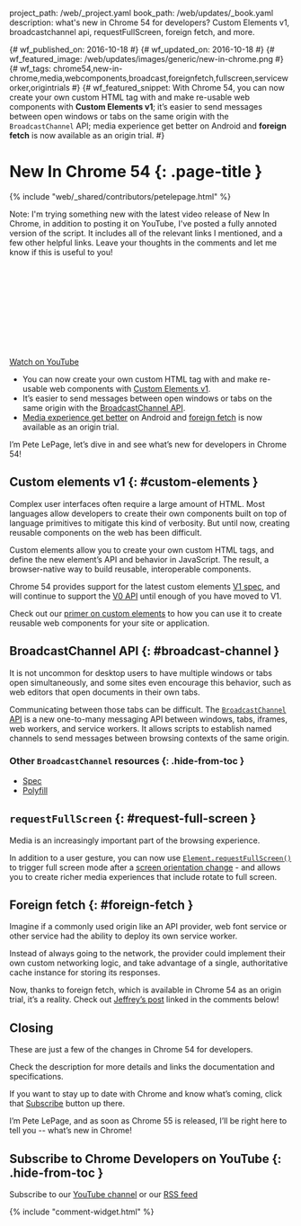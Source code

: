 project_path: /web/_project.yaml
book_path: /web/updates/_book.yaml
description: what's new in Chrome 54 for developers? Custom Elements v1, broadcastchannel api, requestFullScreen,  foreign fetch, and more.

{# wf_published_on: 2016-10-18 #}
{# wf_updated_on: 2016-10-18 #}
{# wf_featured_image: /web/updates/images/generic/new-in-chrome.png #}
{# wf_tags: chrome54,new-in-chrome,media,webcomponents,broadcast,foreignfetch,fullscreen,serviceworker,origintrials #}
{# wf_featured_snippet: With Chrome 54, you can now create your own custom HTML tag with and make re-usable web components with <b>Custom Elements v1</b>; it’s easier to send messages between open windows or tabs on the same origin with the <code>BroadcastChannel</code> API; media experience get better on Android and <b>foreign fetch</b> is now available as an origin trial. #}

# New In Chrome 54 {: .page-title }

{% include "web/_shared/contributors/petelepage.html" %}

Note: I'm trying something new with the latest video release of New In Chrome,
in addition to posting it on YouTube, I've posted a fully annoted version
of the script. It includes all of the relevant links I mentioned, and a few
other helpful links. Leave your thoughts in the comments and let me know
if this is useful to you!

<div class="video-wrapper-full-width">
  <iframe class="devsite-embedded-youtube-video" data-video-id="qPD2yc8BoDk"
          data-autohide="1" data-showinfo="0" frameborder="0" allowfullscreen>
  </iframe>
</div>

[Watch on YouTube](https://www.youtube.com/watch?v=qPD2yc8BoDk)

* You can now create your own custom HTML tag with and make re-usable web
components with [Custom Elements v1](#custom-elements).
* It’s easier to send messages between open windows or tabs on the same origin
with the [BroadcastChannel API](#broadcast-channel).
* [Media experience get better](#request-full-screen) on Android and
[foreign fetch](#foreign-fetch) is now available as an origin trial.

I’m Pete LePage, let’s dive in and see what’s new for developers in Chrome 54! 

## Custom elements v1 {: #custom-elements }

Complex user interfaces often require a large amount of HTML. Most
languages allow developers to create their own components built on top
of language primitives to mitigate this kind of verbosity. But until now,
creating reusable components on the web has been difficult.

Custom elements allow you to create your own custom HTML tags, and define
the new element’s API and behavior in JavaScript. The result, a
browser-native way to build reusable, interoperable components. 

Chrome 54 provides support for the latest custom elements
[V1 spec](https://goo.gl/9luiog), and will continue to support the 
[V0 API](https://goo.gl/iJA2rJ) until enough of you have moved to V1.

Check out our [primer on custom elements](https://goo.gl/7MhkyV) to how
you can use it to create reusable web components for your site or application.

## BroadcastChannel API {: #broadcast-channel }

It is not uncommon for desktop users to have multiple windows or tabs
open simultaneously, and some sites even encourage this behavior, such as
web editors that open documents in their own tabs. 

Communicating between those tabs can be difficult. The
[`BroadcastChannel` API](https://goo.gl/xDGxJT) is a new one-to-many messaging
API between windows, tabs, iframes, web workers, and service workers. It
allows scripts to establish named channels to send messages between
browsing contexts of the same origin.

### Other `BroadcastChannel` resources {: .hide-from-toc }
* [Spec](https://goo.gl/Lek3U0)
* [Polyfill](https://goo.gl/9P6QHu)

## `requestFullScreen` {: #request-full-screen }

Media is an increasingly important part of the browsing experience. 

In addition to a user gesture, you can now use
[`Element.requestFullScreen()`](https://goo.gl/7ALaod)
to trigger full screen mode after a
[screen orientation change](https://goo.gl/knihpA) - and allows you to
create richer media experiences that include rotate to full screen.


## Foreign fetch {: #foreign-fetch }

Imagine if a commonly used origin like an API provider, web font service
or other service had the ability to deploy its own service worker. 

Instead of always going to the network, the provider could implement
their own custom networking logic, and take advantage of a single,
authoritative cache instance for storing its responses. 

Now, thanks to foreign fetch, which is available in Chrome 54 as an
origin trial, it’s a reality. Check out
[Jeffrey’s post](https://goo.gl/BWt5RA) linked in the comments below!

## Closing

These are just a few of the changes in Chrome 54 for developers.  

Check the description for more details and links the documentation and
specifications.

If you want to stay up to date with Chrome and know what’s coming, click
that [Subscribe](https://goo.gl/6FP1a5) button up there.

I’m Pete LePage, and as soon as Chrome 55 is released, I’ll be
right here to tell you -- what’s new in Chrome!

## Subscribe to Chrome Developers on YouTube {: .hide-from-toc }
Subscribe to our [YouTube channel](https://goo.gl/6FP1a5) or our 
[RSS feed](/web/shows/rss.xml)

<link rel="alternate" type="application/rss+xml" title="Web Shows from Google Developers (RSS)" href="/web/shows/rss.xml">
<link rel="alternate" type="application/atom+xml" title="Web Shows from Google Developers (ATOM)" href="/web/shows/atom.xml">


{% include "comment-widget.html" %}
